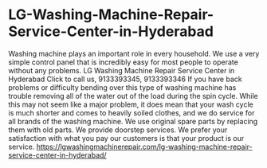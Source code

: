 # LG-Washing-Machine-Repair-Service-Center-in-Hyderabad
 Washing machine plays an important role in every household. We use a very simple control panel that is incredibly easy for most people to operate without any problems. LG Washing Machine Repair Service Center in Hyderabad Click to call us, 9133393345, 9133393346 If you have back problems or difficulty bending over this type of washing machine has trouble removing all of the water out of the load during the spin cycle. While this may not seem like a major problem, it does mean that your wash cycle is much shorter and comes to heavily soiled clothes, and we do service for all brands of the washing machine. We use original spare parts by replacing them with old parts. We provide doorstep services. We prefer your satisfaction with what you pay our customers is that your product is our service. https://lgwashingmachinerepair.com/lg-washing-machine-repair-service-center-in-hyderabad/
